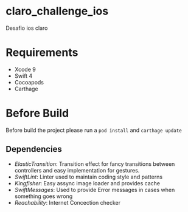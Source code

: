 # claro_challenge_ios
Desafio ios claro

# Requirements
- Xcode 9
- Swift 4
- Cocoapods 
- Carthage

# Before Build
Before build the project please run a `pod install` and `carthage update`

## Dependencies

 - *ElasticTransition*: Transition effect for fancy transitions between controllers and easy implementation for gestures.
 - *SwiftLint*: Linter used to maintain coding style and patterns
 - *Kingfisher*: Easy assync image loader and provides cache
 - *SwiftMessages*: Used to provide Error messages in cases when something goes wrong
 - *Reachability*: Internet Concection checker
